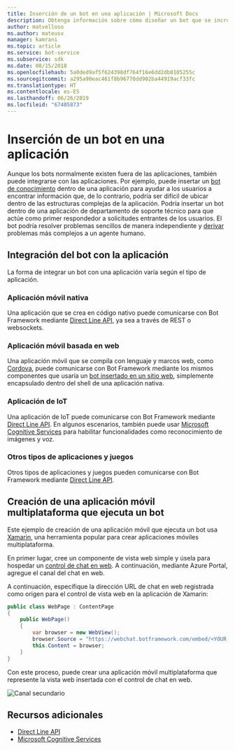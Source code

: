```yaml
---
title: Inserción de un bot en una aplicación | Microsoft Docs
description: Obtenga información sobre cómo diseñar un bot que se incrustará en otra aplicación.
author: matvelloso
ms.author: mateusv
manager: kamrani
ms.topic: article
ms.service: bot-service
ms.subservice: sdk
ms.date: 08/15/2018
ms.openlocfilehash: 5a0ded9af5f624398df764f16e6dd2db0105255c
ms.sourcegitcommit: a295a90eac461f8b96770dd902ba44919acf33fc
ms.translationtype: HT
ms.contentlocale: es-ES
ms.lasthandoff: 06/26/2019
ms.locfileid: "67405873"
---
```

# <a name="embed-a-bot-in-an-app"></a>Inserción de un bot en una aplicación

Aunque los bots normalmente existen fuera de las aplicaciones, también puede integrarse con las aplicaciones. Por ejemplo, puede insertar un [bot de conocimiento](~/bot-service-design-pattern-knowledge-base.md) dentro de una aplicación para ayudar a los usuarios a encontrar información que, de lo contrario, podría ser difícil de ubicar dentro de las estructuras complejas de la aplicación. Podría insertar un bot dentro de una aplicación de departamento de soporte técnico para que actúe como primer respondedor a solicitudes entrantes de los usuarios. El bot podría resolver problemas sencillos de manera independiente y [derivar](~/bot-service-design-pattern-handoff-human.md) problemas más complejos a un agente humano. 

## <a name="integrating-bot-with-app"></a>Integración del bot con la aplicación

La forma de integrar un bot con una aplicación varía según el tipo de aplicación. 

### <a name="native-mobile-app"></a>Aplicación móvil nativa

Una aplicación que se crea en código nativo puede comunicarse con Bot Framework mediante [Direct Line API][directLineAPI], ya sea a través de REST o websockets.

### <a name="web-based-mobile-app"></a>Aplicación móvil basada en web

Una aplicación móvil que se compila con lenguaje y marcos web, como <a href="https://cordova.apache.org/" target="_blank">Cordova</a>, puede comunicarse con Bot Framework mediante los mismos componentes que usaría un [bot insertado en un sitio web](~/bot-service-design-pattern-embed-web-site.md), simplemente encapsulado dentro del shell de una aplicación nativa.

### <a name="iot-app"></a>Aplicación de IoT

Una aplicación de IoT puede comunicarse con Bot Framework mediante [Direct Line API][directLineAPI]. En algunos escenarios, también puede usar <a href="https://www.microsoft.com/cognitive-services/" target="_blank">Microsoft Cognitive Services</a> para habilitar funcionalidades como reconocimiento de imágenes y voz.

### <a name="other-types-of-apps-and-games"></a>Otros tipos de aplicaciones y juegos

Otros tipos de aplicaciones y juegos pueden comunicarse con Bot Framework mediante [Direct Line API][directLineAPI]. 

## <a name="creating-a-cross-platform-mobile-app-that-runs-a-bot"></a>Creación de una aplicación móvil multiplataforma que ejecuta un bot

Este ejemplo de creación de una aplicación móvil que ejecuta un bot usa <a href="https://www.xamarin.com/" target="_blank">Xamarin</a>, una herramienta popular para crear aplicaciones móviles multiplataforma. 

En primer lugar, cree un componente de vista web simple y úsela para hospedar un <a href="https://github.com/Microsoft/BotFramework-WebChat" target="_blank">control de chat en web</a>. A continuación, mediante Azure Portal, agregue el canal del chat en web. 

A continuación, especifique la dirección URL de chat en web registrada como origen para el control de vista web en la aplicación de Xamarin:

```cs
public class WebPage : ContentPage
{
    public WebPage()
    {
        var browser = new WebView();
        browser.Source = "https://webchat.botframework.com/embed/<YOUR SECRET KEY HERE>";
        this.Content = browser;
    }
}
```

Con este proceso, puede crear una aplicación móvil multiplataforma que represente la vista web insertada con el control de chat en web.

![Canal secundario](~/media/bot-service-design-pattern-embed-app/xamarin-apps.png)

<!-- TODO: No sample bot available
## Sample code

For a complete sample that shows how to create a cross-platform mobile app that runs a bot (as described in this article), see the <a href="https://github.com/Microsoft/BotBuilder-Samples/tree/master/CSharp/capability-BotInApps" target="_blank">Bot in Apps sample</a> in GitHub.
-->

## <a name="additional-resources"></a>Recursos adicionales

- [Direct Line API][directLineAPI]
- <a href="https://www.microsoft.com/cognitive-services/" target="_blank">Microsoft Cognitive Services</a>

[directLineAPI]: https://docs.botframework.com/restapi/directline3/#navtitle
